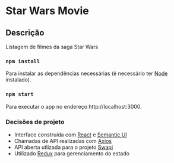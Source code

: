 # Star Wars Movie

## Descrição

Listagem de filmes da saga Star Wars

### `npm install`

Para instalar as dependências necessárias (é necessário ter [Node](https://nodejs.org/en/) instalado).

### `npm start`

Para executar o app no endereço http://localhost:3000.

### Decisões de projeto

- Interface construída com [React](https://reactjs.org/) e [Semantic UI](https://react.semantic-ui.com/)
- Chamadas de API realizadas com [Axios](https://github.com/axios/axios)
- API aberta utlizada para o projeto [Swapi](https://swapi.co/)
- Utilizado [Redux](https://redux.js.org/) para gerenciamento do estado
